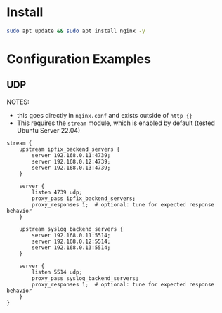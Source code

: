 # Install

```sh
sudo apt update && sudo apt install nginx -y
```

# Configuration Examples

## UDP

NOTES:
- this goes directly in `nginx.conf` and exists outside of `http {}`
- This requires the `stream` module, which is enabled by default (tested Ubuntu Server 22.04)

```
stream {
    upstream ipfix_backend_servers {
        server 192.168.0.11:4739;
        server 192.168.0.12:4739;
        server 192.168.0.13:4739;
    }

    server {
        listen 4739 udp;
        proxy_pass ipfix_backend_servers;
        proxy_responses 1;  # optional: tune for expected response behavior
    }

    upstream syslog_backend_servers {
        server 192.168.0.11:5514;
        server 192.168.0.12:5514;
        server 192.168.0.13:5514;
    }

    server {
        listen 5514 udp;
        proxy_pass syslog_backend_servers;
        proxy_responses 1;  # optional: tune for expected response behavior
    }
}
```